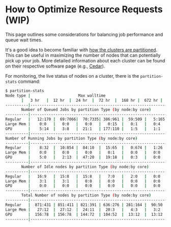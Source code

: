 # How to Optimize Resource Requests (WIP)

This page outlines some considerations for balancing job performance and
queue wait times.

It's a good idea to become familiar with
[how the clusters are partitioned][nodes-accessible].
This can be useful in maximizing the number of nodes that can potentially
pick up your job. More detailed information about each cluster can be found
on their respective software page (e.g., [Cedar][node-characteristics]).

For monitoring, the live status of nodes on a cluster, there is the
`partition-stats` command:

```bash
$ partition-stats
Node type |                     Max walltime
       |   3 hr   |  12 hr  |  24 hr  |  72 hr  |  168 hr |  672 hr |
----------|-------------------------------------------------------------
       Number of Queued Jobs by partition Type (by node:by core)
----------|-------------------------------------------------------------
Regular   |   12:170 |  69:7066|  70:7335| 386:961 |  59:509 |   5:165 |
Large Mem |    0:0   |   0:0   |   0:0   |   0:15  |   0:1   |   0:4   |
GPU       |    5:14  |   3:8   |  21:1   | 177:110 |   1:5   |   1:1   |
----------|-------------------------------------------------------------
Number of Running Jobs by partition Type (by node:by core)
----------|-------------------------------------------------------------
Regular   |    8:32  |  10:854 |  84:10  |  15:65  |   0:674 |   1:26  |
Large Mem |    0:0   |   0:0   |   0:0   |   0:1   |   0:0   |   0:0   |
GPU       |    5:0   |   2:13  |  47:20  |  19:18  |   0:3   |   0:0   |
----------|-------------------------------------------------------------
       Number of Idle nodes by partition Type (by node:by core)
----------|-------------------------------------------------------------
Regular   |   16:9   |  15:8   |  15:8   |   7:0   |   2:0   |   0:0   |
Large Mem |    3:1   |   3:1   |   0:0   |   0:0   |   0:0   |   0:0   |
GPU       |    0:0   |   0:0   |   0:0   |   0:0   |   0:0   |   0:0   |
----------|-------------------------------------------------------------
       Total Number of nodes by partition Type (by node:by core)
----------|-------------------------------------------------------------
Regular   |  871:431 | 851:411 | 821:391 | 636:276 | 281:164 |  90:50  |
Large Mem |   27:12  |  27:12  |  24:11  |  20:3   |   4:3   |   3:2   |
GPU       |  156:78  | 156:78  | 144:72  | 104:52  |  13:12  |  13:12  |
----------|-------------------------------------------------------------
```

[nodes-accessible]: https://docs.alliancecan.ca/wiki/Job_scheduling_policies#Percentage_of_the_nodes_you_have_access_to
[node-characteristics]: https://docs.alliancecan.ca/wiki/Cedar#Node_characteristics

